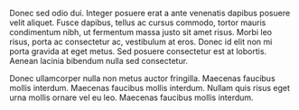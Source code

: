 Donec sed odio dui. Integer posuere erat a ante venenatis dapibus posuere velit aliquet. Fusce dapibus, tellus ac cursus commodo, tortor mauris condimentum nibh, ut fermentum massa justo sit amet risus. Morbi leo risus, porta ac consectetur ac, vestibulum at eros. Donec id elit non mi porta gravida at eget metus. Sed posuere consectetur est at lobortis. Aenean lacinia bibendum nulla sed consectetur.

Donec ullamcorper nulla non metus auctor fringilla. Maecenas faucibus mollis interdum. Maecenas faucibus mollis interdum. Nullam quis risus eget urna mollis ornare vel eu leo. Maecenas faucibus mollis interdum.

